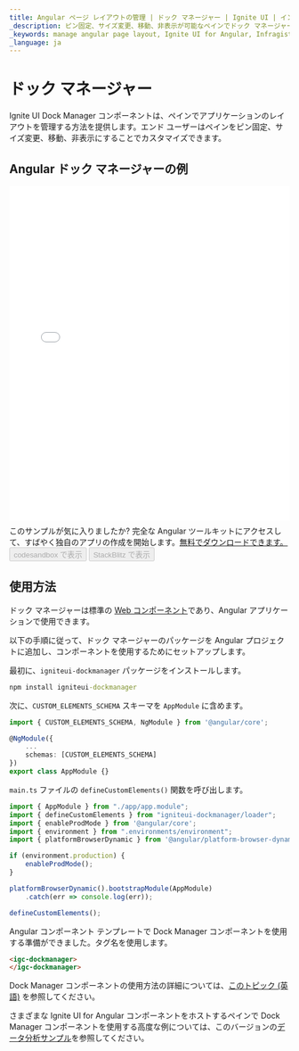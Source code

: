 ```yaml
---
title: Angular ページ レイアウトの管理 | ドック マネージャー | Ignite UI | インフラジスティックス
_description: ピン固定、サイズ変更、移動、非表示が可能なペインでドック マネージャーを使用して Angular アプリケーションのレイアウトをカスタマイズする方法を説明します。
_keywords: manage angular page layout, Ignite UI for Angular, Infragistics, Angular ページ レイアウトの管理, インフラジスティックス
_language: ja
---
```

# ドック マネージャー

Ignite UI Dock Manager コンポーネントは、ペインでアプリケーションのレイアウトを管理する方法を提供します。エンド ユーザーはペインをピン固定、サイズ変更、移動、非表示にすることでカスタマイズできます。

## Angular ドック マネージャーの例

<div class="sample-container loading" style="height: 600px">
    <iframe id="dock-manager-overview-iframe" src='{environment:demosBaseUrl}/layouts/dock-manager-sample' width="100%" height="100%" seamless="" frameborder="0" onload="onXPlatSampleIframeContentLoaded(this);" alt="Angular ドック マネージャーの例"></iframe>
</div>
<p style="margin: 0;padding-top: 0.5rem">このサンプルが気に入りましたか? 完全な Angular ツールキットにアクセスして、すばやく独自のアプリの作成を開始します。<a class="no-external-icon mchNoDecorate trackCTA" target="_blank" href="https://jp.infragistics.com/products/ignite-ui-angular/download" data-xd-ga-action="Download" data-xd-ga-label="Ignite UI for Angular">無料でダウンロードできます。</a></p>
<div>
<button data-localize="codesandbox" disabled class="codesandbox-btn" data-iframe-id="dock-manager-overview-iframe" data-demos-base-url="{environment:demosBaseUrl}">codesandbox で表示
    </button>
<button data-localize="stackblitz" disabled class="stackblitz-btn" data-iframe-id="dock-manager-overview-iframe" data-demos-base-url="{environment:demosBaseUrl}">StackBlitz で表示
    </button>
</div>

<div class="divider--half"></div>


## 使用方法
ドック マネージャーは標準の [Web コンポーネント](https://developer.mozilla.org/ja-JP/docs/Web/Web_Components)であり、Angular アプリケーションで使用できます。

以下の手順に従って、ドック マネージャーのパッケージを Angular プロジェクトに追加し、コンポーネントを使用するためにセットアップします。

最初に、`igniteui-dockmanager` パッケージをインストールします。

```cmd
npm install igniteui-dockmanager
```

次に、`CUSTOM_ELEMENTS_SCHEMA` スキーマを `AppModule` に含めます。

```typescript
import { CUSTOM_ELEMENTS_SCHEMA, NgModule } from '@angular/core';

@NgModule({
    ...
    schemas: [CUSTOM_ELEMENTS_SCHEMA]
})
export class AppModule {}
```
`main.ts` ファイルの `defineCustomElements()` 関数を呼び出します。

```typescript
import { AppModule } from "./app/app.module";
import { defineCustomElements } from "igniteui-dockmanager/loader";
import { enableProdMode } from '@angular/core';
import { environment } from ".environments/environment";
import { platformBrowserDynamic } from '@angular/platform-browser-dynamic';

if (environment.production) {
    enableProdMode();
}

platformBrowserDynamic().bootstrapModule(AppModule)
    .catch(err => console.log(err));

defineCustomElements();
```

Angular コンポーネント テンプレートで Dock Manager コンポーネントを使用する準備ができました。タグ名を使用します。

```html
<igc-dockmanager>
</igc-dockmanager>
```

Dock Manager コンポーネントの使用方法の詳細については、[このトピック (英語)](https://www.infragistics.com//products/ignite-ui-web-components/web-components/components/dock-manager.html) を参照してください。

さまざまな Ignite UI for Angular コンポーネントをホストするペインで Dock Manager コンポーネントを使用する高度な例については、このバージョンの[データ分析サンプル](./general/data-analysis.md#Dock-Manager-のデータ分析)を参照してください。